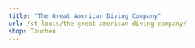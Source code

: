 ```yaml
---
title: "The Great American Diving Company"
url: /st-louis/the-great-american-diving-company/
shop: Tauchen
---
```

